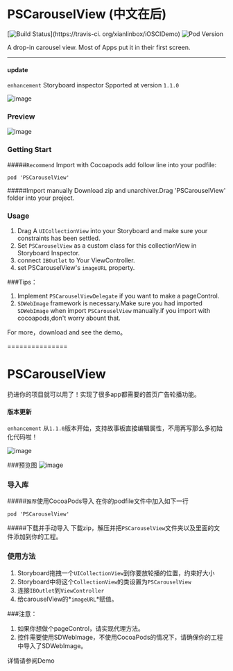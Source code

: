 # PSCarouselView (中文在后)

[![Build Status](https://travis-ci.org/xianlinbox/iOSCIDemo.png)](https://travis-ci.
org/xianlinbox/iOSCIDemo)
![Pod Version](https://img.shields.io/cocoapods/v/PSCarouselView.svg?style=flat)

A drop-in carousel view. Most of Apps put it in their first screen.

---

#### **update**

`enhancement` Storyboard inspector Spported at version `1.1.0`

![image](https://raw.githubusercontent.com/DeveloperPans/PSCarouselView/master/Inspector.png)
 

### Preview 
![image](https://raw.githubusercontent.com/DeveloperPans/PSCarouselView/master/PSCarouselView.gif)

### Getting Start

#####`Recommend` Import with Cocoapods
add follow line into your podfile:

    pod 'PSCarouselView'
    
#####Import manually
Download zip and unarchiver.Drag 'PSCarouselView' folder into your project.


### Usage
1. Drag A `UICollectionView` into your Storyboard and make sure your constraints has been settled.
2. Set `PSCarouselView` as a custom class for this collectionView in Storyboard Inspector.
3. connect `IBOutlet` to Your ViewController.
4. set PSCarouselView's `imageURL` property.

###Tips：
1. Implement `PSCarouselViewDelegate` if you want to make a pageControl.
2. `SDWebImage` framework is necessary.Make sure you had imported `SDWebImage` when import `PSCarouselView` manually.if you import with cocoapods,don't worry abount that.

For more，download and see the demo。

===============

# PSCarouselView 
扔进你的项目就可以用了！实现了很多app都需要的首页广告轮播功能。

#### **版本更新**

`enhancement` 从`1.1.0`版本开始，支持故事板直接编辑属性，不用再写那么多初始化代码啦！

![image](https://raw.githubusercontent.com/DeveloperPans/PSCarouselView/master/Inspector.png)

###预览图 
![image](https://raw.githubusercontent.com/DeveloperPans/PSCarouselView/master/PSCarouselView.gif)

### 导入库
#####`推荐`使用CocoaPods导入
在你的podfile文件中加入如下一行

    pod 'PSCarouselView'
    
#####下载并手动导入
下载zip，解压并把`PSCarouselView`文件夹以及里面的文件添加到你的工程。


### 使用方法
1. Storyboard拖拽一个`UICollectionView`到你要放轮播的位置，约束好大小
2. Storyboard中将这个`CollectionView`的类设置为`PSCarouselView`
3. 连接`IBOutlet`到`ViewController`
4. 给carouselView的*`imageURL`*赋值。

###注意：
1. 如果你想做个pageControl，请实现代理方法。
2. 控件需要使用SDWebImage，不使用CocoaPods的情况下，请确保你的工程中导入了SDWebImage。

详情请参阅Demo

